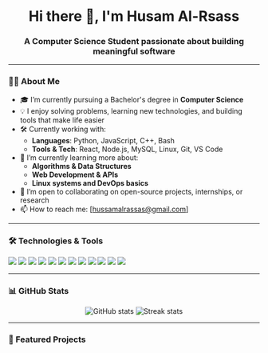 <h1 align="center">Hi there 👋, I'm Husam Al-Rsass</h1>
<h3 align="center">A Computer Science Student passionate about building meaningful software</h3>

---

### 👨‍💻 About Me

- 🎓 I’m currently pursuing a Bachelor's degree in **Computer Science**
- 💡 I enjoy solving problems, learning new technologies, and building tools that make life easier
- 🛠️ Currently working with:
  - **Languages**: Python, JavaScript, C++, Bash
  - **Tools & Tech**: React, Node.js, MySQL, Linux, Git, VS Code
- 🌱 I’m currently learning more about:
  - **Algorithms & Data Structures**
  - **Web Development & APIs**
  - **Linux systems and DevOps basics**
- 👯 I’m open to collaborating on open-source projects, internships, or research
- 📫 How to reach me:
  [hussamalrassas@gmail.com]
<!--|[LinkedIn](https://linkedin.com/in/yourprofile)
-->
---

### 🛠️ Technologies & Tools

<p align="left">
  <img src="https://img.shields.io/badge/Python-3776AB?style=for-the-badge&logo=python&logoColor=white"/>
  <img src="https://img.shields.io/badge/C++-00599C?style=for-the-badge&logo=c%2B%2B&logoColor=white"/>
  <img src="https://img.shields.io/badge/JavaScript-F7DF1E?style=for-the-badge&logo=javascript&logoColor=black"/>
  <img src="https://img.shields.io/badge/HTML5-E34F26?style=for-the-badge&logo=html5&logoColor=white"/>
  <img src="https://img.shields.io/badge/CSS3-1572B6?style=for-the-badge&logo=css3&logoColor=white"/>
  <img src="https://img.shields.io/badge/Laravel-FF2D20?style=for-the-badge&logo=laravel&logoColor=white"/>
  <img src="https://img.shields.io/badge/MySQL-4479A1?style=for-the-badge&logo=mysql&logoColor=white"/>
  <img src="https://img.shields.io/badge/MariaDB-003545?style=for-the-badge&logo=mariadb&logoColor=white"/>
  <img src="https://img.shields.io/badge/React-20232A?style=for-the-badge&logo=react&logoColor=61DAFB"/>
  <img src="https://img.shields.io/badge/Node.js-339933?style=for-the-badge&logo=nodedotjs&logoColor=white"/>
  <img src="https://img.shields.io/badge/Linux-FCC624?style=for-the-badge&logo=linux&logoColor=black"/>
  <img src="https://img.shields.io/badge/Git-F05032?style=for-the-badge&logo=git&logoColor=white"/>
</p>

---

### 📊 GitHub Stats

<p align="center">
  <img src="https://github-readme-stats.vercel.app/api?username=0s-a&show_icons=true&theme=tokyonight" alt="GitHub stats"/>
  <img src="https://github-readme-streak-stats.herokuapp.com?user=0s-a&theme=tokyonight&date_format=M%20j%5B%2C%20Y%5D" alt="Streak stats"/>
</p>

---

### 📂 Featured Projects
<!--
- 🔧 [Project Title](https://github.com/your-username/project-name): Short
-->
<!--
**0s-a/0s-a** is a ✨ _special_ ✨ repository because its `README.md` (this file) appears on your GitHub profile.

Here are some ideas to get you started:

- 🔭 I’m currently working on ...
- 🌱 I’m currently learning ...
- 👯 I’m looking to collaborate on ...
- 🤔 I’m looking for help with ...
- 💬 Ask me about ...
- 📫 How to reach me: ...
- 😄 Pronouns: ...
- ⚡ Fun fact: ...
-->
